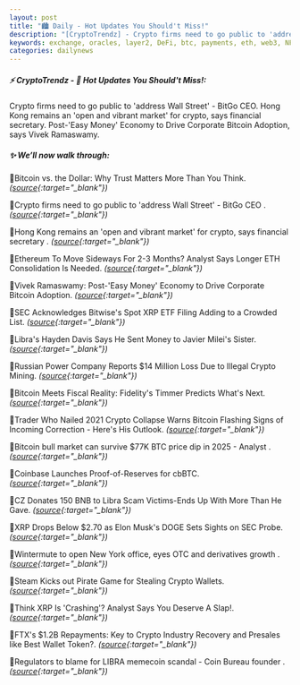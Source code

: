 ```yaml
---
layout: post
title: "🏙️ Daily - Hot Updates You Should't Miss!"
description: "[CryptoTrendz] - Crypto firms need to go public to 'address Wall Street' - BitGo CEO. Hong Kong remains an 'open and vibrant market' for crypto, says financial secretary. Post-'Easy Money' Economy to Drive Corporate Bitcoin Adoption, says Vivek Ramaswamy."
keywords: exchange, oracles, layer2, DeFi, btc, payments, eth, web3, NFT, protocol, blockchain
categories: dailynews
---
```


##### ⚡ CryptoTrendz - 📌 *Hot Updates You Should't Miss!:*

Crypto firms need to go public to 'address Wall Street' - BitGo CEO. Hong Kong remains an 'open and vibrant market' for crypto, says financial secretary. Post-'Easy Money' Economy to Drive Corporate Bitcoin Adoption, says Vivek Ramaswamy.

##### ✨ *We’ll now walk through:*


🔹Bitcoin vs. the Dollar: Why Trust Matters More Than You Think. *([source](https://s.avyag.com/88s8){:target="_blank"})*

🔹Crypto firms need to go public to 'address Wall Street' - BitGo CEO . *([source](https://s.avyag.com/u7sj){:target="_blank"})*

🔹Hong Kong remains an 'open and vibrant market' for crypto, says financial secretary . *([source](https://s.avyag.com/ss60){:target="_blank"})*

🔹Ethereum To Move Sideways For 2-3 Months? Analyst Says Longer ETH Consolidation Is Needed. *([source](https://s.avyag.com/mof1){:target="_blank"})*

🔹Vivek Ramaswamy: Post-'Easy Money' Economy to Drive Corporate Bitcoin Adoption. *([source](https://s.avyag.com/4gt0){:target="_blank"})*

🔹SEC Acknowledges Bitwise's Spot XRP ETF Filing Adding to a Crowded List. *([source](https://s.avyag.com/59da){:target="_blank"})*

🔹Libra's Hayden Davis Says He Sent Money to Javier Milei's Sister. *([source](https://s.avyag.com/cfnb){:target="_blank"})*

🔹Russian Power Company Reports $14 Million Loss Due to Illegal Crypto Mining. *([source](https://s.avyag.com/vl3a){:target="_blank"})*

🔹Bitcoin Meets Fiscal Reality: Fidelity's Timmer Predicts What's Next. *([source](https://s.avyag.com/039w){:target="_blank"})*

🔹Trader Who Nailed 2021 Crypto Collapse Warns Bitcoin Flashing Signs of Incoming Correction - Here's His Outlook. *([source](https://s.avyag.com/eybc){:target="_blank"})*

🔹Bitcoin bull market can survive $77K BTC price dip in 2025 - Analyst . *([source](https://s.avyag.com/begx){:target="_blank"})*

🔹Coinbase Launches Proof-of-Reserves for cbBTC. *([source](https://s.avyag.com/d2v7){:target="_blank"})*

🔹CZ Donates 150 BNB to Libra Scam Victims-Ends Up With More Than He Gave. *([source](https://s.avyag.com/iesd){:target="_blank"})*

🔹XRP Drops Below $2.70 as Elon Musk's DOGE Sets Sights on SEC Probe. *([source](https://s.avyag.com/mafm){:target="_blank"})*

🔹Wintermute to open New York office, eyes OTC and derivatives growth . *([source](https://s.avyag.com/sht9){:target="_blank"})*

🔹Steam Kicks out Pirate Game for Stealing Crypto Wallets. *([source](https://s.avyag.com/cw84){:target="_blank"})*

🔹Think XRP Is 'Crashing'? Analyst Says You Deserve A Slap!. *([source](https://s.avyag.com/ity0){:target="_blank"})*

🔹FTX's $1.2B Repayments: Key to Crypto Industry Recovery and Presales like Best Wallet Token?. *([source](https://s.avyag.com/5qge){:target="_blank"})*

🔹Regulators to blame for LIBRA memecoin scandal - Coin Bureau founder . *([source](https://s.avyag.com/1utc){:target="_blank"})*
